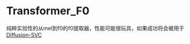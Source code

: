 # Transformer_F0
纯粹实验性的从mel到f0的f0提取器，性能可能很玩具，如果成功将会被用于[Diffusion-SVC](https://github.com/CNChTu/Diffusion-SVC)
